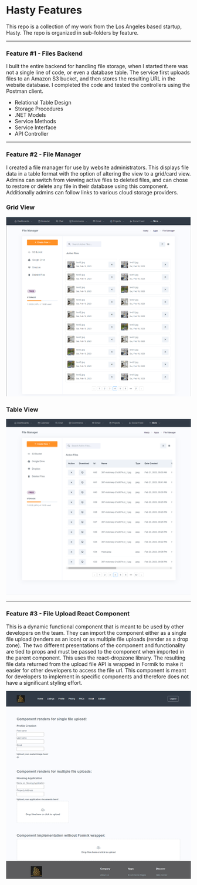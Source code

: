 # Hasty Features


This repo is a collection of my work from the Los Angeles based startup, Hasty. The repo is organized in sub-folders by feature.

---

### Feature #1 - Files Backend

I built the entire backend for handling file storage, when I started there was not a single line of code, or even a database table. The service first uploads files to an Amazon S3 bucket, and then stores the resulting URL in the website database. I completed the code and tested the controllers using the Postman client.

* Relational Table Design
* Storage Procedures
* .NET Models
* Service Methods
* Service Interface
* API Controller

---

### Feature #2 - File Manager

I created a file manager for use by website administrators. This displays file data in a table format with the option of altering the view to a grid/card view. Admins can switch from viewing active files to deleted files, and can chose to restore or delete any file in their database using this component. Additionally admins can follow links to various cloud storage providers. 

### Grid View
![File Manager Grid View](https://github.com/rrmangum/Hasty_Features/blob/main/Images/file_manager_grid.png?raw=true)

### Table View
![File Manager Table View](https://github.com/rrmangum/Hasty_Features/blob/main/Images/file_manager_table.png?raw=true)

---

### Feature #3 - File Upload React Component

This is a dynamic functional component that is meant to be used by other developers on the team. They can import the component either as a single file upload (renders as an icon) or as multiple file uploads (render as a drop zone). The two different presentations of the component and functionality are tied to props and must be passed to the component when imported in the parent component. This uses the react-dropzone library. The resulting file data returned from the upload file API is wrapped in Formik to make it easier for other developers to access the file url. This component is meant for developers to implement in specific components and therefore does not have a significant styling effort.

![File Upload Component](https://github.com/rrmangum/Hasty_Features/blob/main/Images/file_uploader.png?raw=true)

